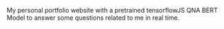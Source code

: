 My personal portfolio website with a pretrained tensorflowJS QNA BERT Model to answer some questions related to me in real time.
